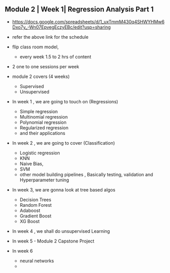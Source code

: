 ## Module 2 | Week 1| Regression Analysis Part 1

- https://docs.google.com/spreadsheets/d/1_uxTmmM430q4SHWYHMw6Dxo7y_-Wn07EpvegEczyEBc/edit?usp=sharing
- refer the above link for the schedule
- flip class room model,
  - every week 1.5 to 2 hrs of content
- 2 one to one sessions per week

- module 2 covers (4 weeks)
  - Supervised 
  - Unsupervised  
- In week 1 , we are going to touch on  (Regressions)
  - Simple regression
  - Multinomial regression
  - Polynomial regression
  - Regularized regression
  - and their applications
- In week 2 , we are going to cover (Classification)
  - Logistic regression
  - KNN
  - Naive Bias,
  - SVM
  - other model building pipelines , Basically testing, validation and Hyperparameter tuning
- In week 3, we are gonna look at tree based algos
  - Decision Trees
  - Random Forest
  - Adaboost
  - Gradient Boost
  - XG Boost
- In week 4 , we shall do unsupervised Learning
- In week 5 - Module 2 Capstone Project
- In week 6
  - neural networks
  - 